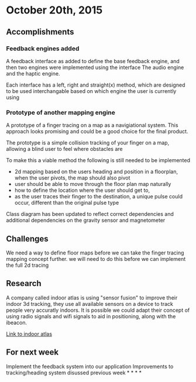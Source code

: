 # October 20th, 2015

## Accomplishments

### Feedback engines added

A feedback interface as added to define the base feedback engine, and then two engines were implemented using the interface
The audio engine and the haptic engine.

Each interface has a left, right and straight(x) method, which are designed to be used interchangable based on which engine the user is currently using

### Prototype of another mapping engine 

A prototype of a finger tracing on a map as a navigiational system. This approach looks promising and could be a good choice for the final product.

The prototype is a simple collision tracking of your finger on a map, allowing a blind user to feel where obstacles are

To make this a viable method the following is still needed to be implemented
* 2d mapping based on the users heading and position in a floorplan, when the user pivots, the map should also pivot
* user should be able to move through the floor plan map naturally 
* how to define the location where the user should get to, 
* as the user traces their finger to the destination, a unique pulse could occur, different than the original pulse type

Class diagram has been updated to reflect correct dependencies and
additional dependencies on the gravity sensor and magnetometer

## Challenges

We need a way to define floor maps before we can take the finger tracing mapping concept further.
we will need to do this before we can implement the full 2d tracing

## Research

A company called indoor atlas is using "sensor fusion" to improve their indoor 3d tracking, they use all available sensors on a device to track people very accuratly indoors.
It is possible we could adapt their concept of using radio signals and wifi signals to aid in positioning, along with the ibeacon.

[Link to indoor atlas](https://www.indooratlas.com/)

## For next week

Implement the feedback system into our application
Improvements to tracking/heading system disussed previous week
* 
*
*
*

